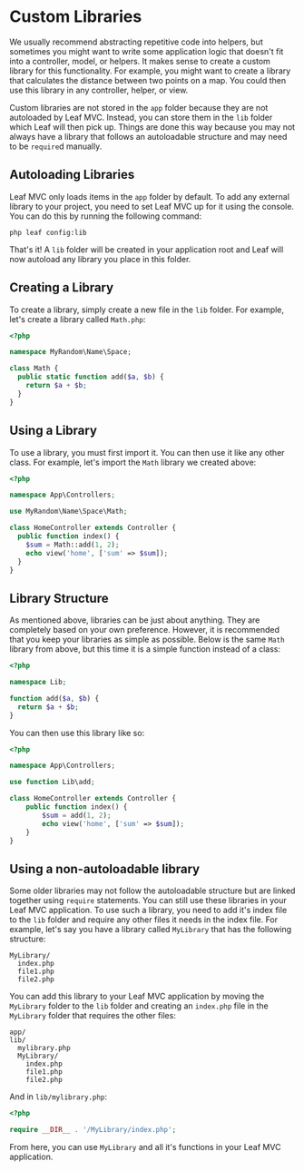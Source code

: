 # Custom Libraries

We usually recommend abstracting repetitive code into helpers, but sometimes you might want to write some application logic that doesn't fit into a controller, model, or helpers. It makes sense to create a custom library for this functionality. For example, you might want to create a library that calculates the distance between two points on a map. You could then use this library in any controller, helper, or view.

Custom libraries are not stored in the `app` folder because they are not autoloaded by Leaf MVC. Instead, you can store them in the `lib` folder which Leaf will then pick up. Things are done this way because you may not always have a library that follows an autoloadable structure and may need to be `require`d manually.

## Autoloading Libraries

Leaf MVC only loads items in the `app` folder by default. To add any external library to your project, you need to set Leaf MVC up for it using the console. You can do this by running the following command:

```bash:no-line-numbers
php leaf config:lib
```

That's it! A `lib` folder will be created in your application root and Leaf will now autoload any library you place in this folder.

<!-- ::: info Older Leaf MVC versions
If you are using an older version of Leaf MVC where you don't have the `config:lib` command, you simply need to head over to your `public/index.php` file and uncomment the following line:

```php
// \Leaf\Core::loadLibs();
```

::: -->

## Creating a Library

To create a library, simply create a new file in the `lib` folder. For example, let's create a library called `Math.php`:

```php
<?php

namespace MyRandom\Name\Space;

class Math {
  public static function add($a, $b) {
    return $a + $b;
  }
}
```

## Using a Library

To use a library, you must first import it. You can then use it like any other class. For example, let's import the `Math` library we created above:

```php
<?php

namespace App\Controllers;

use MyRandom\Name\Space\Math;

class HomeController extends Controller {
  public function index() {
    $sum = Math::add(1, 2);
    echo view('home', ['sum' => $sum]);
  }
}
```

## Library Structure

As mentioned above, libraries can be just about anything. They are completely based on your own preference. However, it is recommended that you keep your libraries as simple as possible. Below is the same `Math` library from above, but this time it is a simple function instead of a class:

```php
<?php

namespace Lib;

function add($a, $b) {
  return $a + $b;
}
```

You can then use this library like so:

```php
<?php

namespace App\Controllers;

use function Lib\add;

class HomeController extends Controller {
    public function index() {
        $sum = add(1, 2);
        echo view('home', ['sum' => $sum]);
    }
}
```

## Using a non-autoloadable library

Some older libraries may not follow the autoloadable structure but are linked together using `require` statements. You can still use these libraries in your Leaf MVC application. To use such a library, you need to add it's index file to the `lib` folder and require any other files it needs in the index file. For example, let's say you have a library called `MyLibrary` that has the following structure:

```bash:no-line-numbers
MyLibrary/
  index.php
  file1.php
  file2.php
```

You can add this library to your Leaf MVC application by moving the `MyLibrary` folder to the `lib` folder and creating an `index.php` file in the `MyLibrary` folder that requires the other files:

```bash:no-line-numbers
app/
lib/
  mylibrary.php
  MyLibrary/
    index.php
    file1.php
    file2.php
```

And in `lib/mylibrary.php`:

```php
<?php

require __DIR__ . '/MyLibrary/index.php';
```

From here, you can use `MyLibrary` and all it's functions in your Leaf MVC application.
